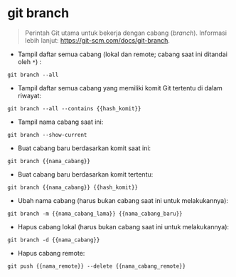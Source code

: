 # git branch

> Perintah Git utama untuk bekerja dengan cabang (_branch_).
> Informasi lebih lanjut: <https://git-scm.com/docs/git-branch>.

- Tampil daftar semua cabang (lokal dan remote; cabang saat ini ditandai oleh `*`) :

`git branch --all`

- Tampil daftar semua cabang yang memiliki komit Git tertentu di dalam riwayat:

`git branch --all --contains {{hash_komit}}`

- Tampil nama cabang saat ini:

`git branch --show-current`

- Buat cabang baru berdasarkan komit saat ini:

`git branch {{nama_cabang}}`

- Buat cabang baru berdasarkan komit tertentu:

`git branch {{nama_cabang}} {{hash_komit}}`

- Ubah nama cabang (harus bukan cabang saat ini untuk melakukannya):

`git branch -m {{nama_cabang_lama}} {{nama_cabang_baru}}`

- Hapus cabang lokal (harus bukan cabang saat ini untuk melakukannya):

`git branch -d {{nama_cabang}}`

- Hapus cabang remote:

`git push {{nama_remote}} --delete {{nama_cabang_remote}}`
